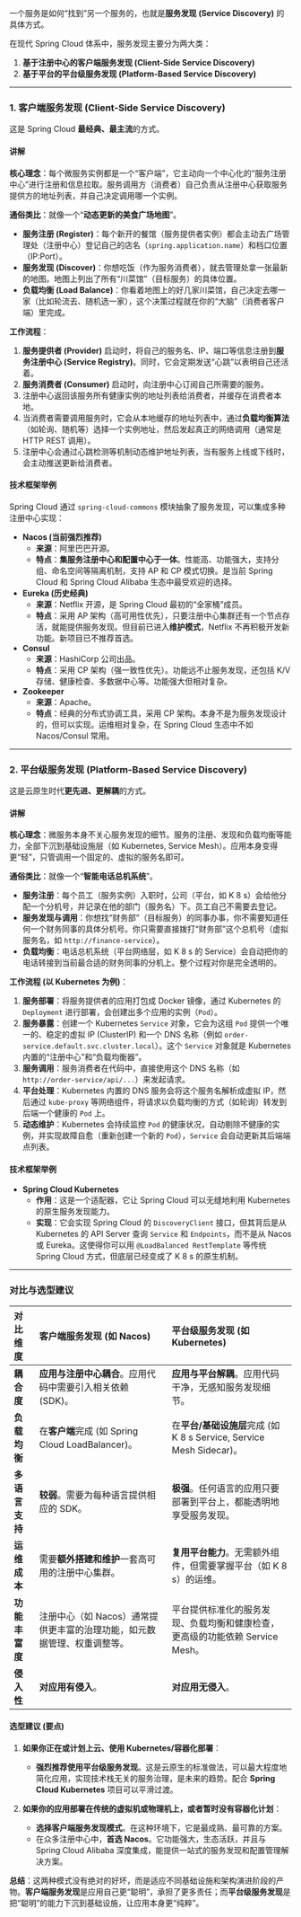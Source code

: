 一个服务是如何“找到”另一个服务的，也就是**服务发现 (Service Discovery)** 的具体方式。

在现代 Spring Cloud 体系中，服务发现主要分为两大类：

1.  **基于注册中心的客户端服务发现 (Client-Side Service Discovery)**
2.  **基于平台的平台级服务发现 (Platform-Based Service Discovery)**

---

### 1. 客户端服务发现 (Client-Side Service Discovery)

这是 Spring Cloud **最经典、最主流**的方式。

#### 讲解

**核心理念**：每个微服务实例都是一个“客户端”，它主动向一个中心化的“服务注册中心”进行注册和信息拉取。服务调用方（消费者）自己负责从注册中心获取服务提供方的地址列表，并自己决定调用哪一个实例。

**通俗类比**：就像一个“**动态更新的美食广场地图**”。
*   **服务注册 (Register)**：每个新开的餐馆（服务提供者实例）都会主动去广场管理处（注册中心）登记自己的店名（`spring.application.name`）和档口位置（IP:Port）。
*   **服务发现 (Discover)**：你想吃饭（作为服务消费者），就去管理处拿一张最新的地图。地图上列出了所有“川菜馆”（目标服务）的具体位置。
*   **负载均衡 (Load Balance)**：你看着地图上的好几家川菜馆，自己决定去哪一家（比如轮流去、随机选一家），这个决策过程就在你的“大脑”（消费者客户端）里完成。

**工作流程**：
1.  **服务提供者 (Provider)** 启动时，将自己的服务名、IP、端口等信息注册到**服务注册中心 (Service Registry)**。同时，它会定期发送“心跳”以表明自己还活着。
2.  **服务消费者 (Consumer)** 启动时，向注册中心订阅自己所需要的服务。
3.  注册中心返回该服务所有健康实例的地址列表给消费者，并缓存在消费者本地。
4.  当消费者需要调用服务时，它会从本地缓存的地址列表中，通过**负载均衡算法**（如轮询、随机等）选择一个实例地址，然后发起真正的网络调用（通常是 HTTP REST 调用）。
5.  注册中心会通过心跳检测等机制动态维护地址列表，当有服务上线或下线时，会主动推送更新给消费者。

#### 技术框架举例

Spring Cloud 通过 `spring-cloud-commons` 模块抽象了服务发现，可以集成多种注册中心实现：

*   **Nacos (当前强烈推荐)**
    *   **来源**：阿里巴巴开源。
    *   **特点**：**集服务注册中心和配置中心于一体**。性能高、功能强大，支持分组、命名空间等隔离机制，支持 AP 和 CP 模式切换。是当前 Spring Cloud 和 Spring Cloud Alibaba 生态中最受欢迎的选择。
*   **Eureka (历史经典)**
    *   **来源**：Netflix 开源，是 Spring Cloud 最初的“全家桶”成员。
    *   **特点**：采用 AP 架构（高可用性优先），只要注册中心集群还有一个节点存活，就能提供服务发现。但目前已进入**维护模式**，Netflix 不再积极开发新功能。新项目已不推荐首选。
*   **Consul**
    *   **来源**：HashiCorp 公司出品。
    *   **特点**：采用 CP 架构（强一致性优先）。功能远不止服务发现，还包括 K/V 存储、健康检查、多数据中心等。功能强大但相对复杂。
*   **Zookeeper**
    *   **来源**：Apache。
    *   **特点**：经典的分布式协调工具，采用 CP 架构。本身不是为服务发现设计的，但可以实现。运维相对复杂，在 Spring Cloud 生态中不如 Nacos/Consul 常用。

---

### 2. 平台级服务发现 (Platform-Based Service Discovery)

这是云原生时代**更先进、更解耦**的方式。

#### 讲解

**核心理念**：微服务本身不关心服务发现的细节。服务的注册、发现和负载均衡等能力，全部下沉到基础设施层（如 Kubernetes, Service Mesh）。应用本身变得更“轻”，只管调用一个固定的、虚拟的服务名即可。

**通俗类比**：就像一个“**智能电话总机系统**”。
*   **服务注册**：每个员工（服务实例）入职时，公司（平台，如 K 8 s）会给他分配一个分机号，并记录在他的部门（服务名）下。员工自己不需要去登记。
*   **服务发现与调用**：你想找“财务部”（目标服务）的同事办事，你不需要知道任何一个财务同事的具体分机号。你只需要直接拨打“财务部”这个总机号（虚拟服务名，如 `http://finance-service`）。
*   **负载均衡**：电话总机系统（平台网络层，如 K 8 s 的 Service）会自动把你的电话转接到当前最合适的财务同事的分机上。整个过程对你是完全透明的。

**工作流程 (以 Kubernetes 为例)**：
1.  **服务部署**：将服务提供者的应用打包成 Docker 镜像，通过 Kubernetes 的 `Deployment` 进行部署，会创建出多个应用的实例（`Pod`）。
2.  **服务暴露**：创建一个 Kubernetes `Service` 对象，它会为这组 `Pod` 提供一个唯一的、稳定的虚拟 IP (ClusterIP) 和一个 DNS 名称（例如 `order-service.default.svc.cluster.local`）。这个 `Service` 对象就是 Kubernetes 内置的“注册中心”和“负载均衡器”。
3.  **服务调用**：服务消费者在代码中，直接使用这个 DNS 名称（如 `http://order-service/api/...`）来发起请求。
4.  **平台处理**：Kubernetes 内置的 DNS 服务会将这个服务名解析成虚拟 IP，然后通过 `kube-proxy` 等网络组件，将请求以负载均衡的方式（如轮询）转发到后端一个健康的 `Pod` 上。
5.  **动态维护**：Kubernetes 会持续监控 `Pod` 的健康状况，自动剔除不健康的实例，并实现故障自愈（重新创建一个新的 `Pod`），`Service` 会自动更新其后端端点列表。

#### 技术框架举例

*   **Spring Cloud Kubernetes**
    *   **作用**：这是一个适配器，它让 Spring Cloud 可以无缝地利用 Kubernetes 的原生服务发现能力。
    *   **实现**：它会实现 Spring Cloud 的 `DiscoveryClient` 接口，但其背后是从 Kubernetes 的 API Server 查询 `Service` 和 `Endpoints`，而不是从 Nacos 或 Eureka。这使得你可以用 `@LoadBalanced RestTemplate` 等传统 Spring Cloud 方式，但底层已经变成了 K 8 s 的原生机制。

---

### 对比与选型建议

| 对比维度      | 客户端服务发现 (如 Nacos)                         | 平台级服务发现 (如 Kubernetes)                                   |
| :-------- | :---------------------------------------- | :------------------------------------------------------- |
| **耦合度**   | **应用与注册中心耦合**。应用代码中需要引入相关依赖 (SDK)。        | **应用与平台解耦**。应用代码干净，无感知服务发现细节。                            |
| **负载均衡**  | 在**客户端**完成 (如 Spring Cloud LoadBalancer)。 | 在**平台/基础设施层**完成 (如 K 8 s Service, Service Mesh Sidecar)。 |
| **多语言支持** | **较弱**。需要为每种语言提供相应的 SDK。                  | **极强**。任何语言的应用只要部署到平台上，都能透明地享受服务发现。                      |
| **运维成本**  | 需要**额外搭建和维护**一套高可用的注册中心集群。                | **复用平台能力**。无需额外组件，但需要掌握平台（如 K 8 s）的运维。                   |
| **功能丰富度** | 注册中心（如 Nacos）通常提供更丰富的治理功能，如元数据管理、权重调整等。   | 平台提供标准化的服务发现、负载均衡和健康检查，更高级的功能依赖 Service Mesh。            |
| **侵入性**   | **对应用有侵入**。                               | **对应用无侵入**。                                              |

#### 选型建议 (要点)

1.  **如果你正在或计划上云、使用 Kubernetes/容器化部署**：
    *   **强烈推荐使用平台级服务发现**。这是云原生的标准做法，可以最大程度地简化应用，实现技术栈无关的服务治理，是未来的趋势。配合 **Spring Cloud Kubernetes** 项目可以平滑过渡。

2.  **如果你的应用部署在传统的虚拟机或物理机上，或者暂时没有容器化计划**：
    *   **选择客户端服务发现模式**。在这种环境下，它是最成熟、最可靠的方案。
    *   在众多注册中心中，**首选 Nacos**。它功能强大，生态活跃，并且与 Spring Cloud Alibaba 深度集成，能提供一站式的服务发现和配置管理解决方案。

**总结**：这两种模式没有绝对的好坏，而是适应不同基础设施和架构演进阶段的产物。**客户端服务发现**是应用自己更“聪明”，承担了更多责任；而**平台级服务发现**是把“聪明”的能力下沉到基础设施，让应用本身更“纯粹”。
